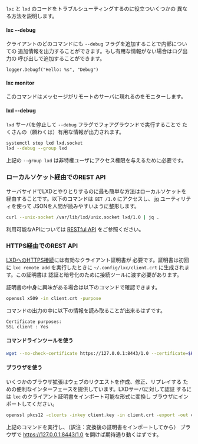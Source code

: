 <!--
Here are different ways to help troubleshooting `lxc` and `lxd` code.
-->
`lxc` と `lxd` のコードをトラブルシューティングするのに役立ついくつかの
異なる方法を説明します。

#### lxc --debug

<!--
Adding `\-\-debug` flag to any client command will give extra information
about internals. If there is no useful info, it can be added with the
logging call:
-->
クライアントのどのコマンドにも `--debug` フラグを追加することで内部についての
追加情報を出力することができます。もし有用な情報がない場合はログ出力の
呼び出しで追加することができます。

    logger.Debugf("Hello: %s", "Debug")

#### lxc monitor

<!--
This command will monitor messages as they appear on remote server.
-->
このコマンドはメッセージがリモートのサーバに現れるのをモニターします。

#### lxd --debug

<!--
Shutting down `lxd` server and running it in foreground with `\-\-debug`
flag will bring a lot of (hopefully) useful info:
-->
`lxd` サーバを停止して `--debug` フラグでフォアグラウンドで実行することで
たくさんの（願わくは）有用な情報が出力されます。

```bash
systemctl stop lxd lxd.socket
lxd --debug --group lxd
```

<!--
`\-\-group lxd` is needed to grant access to unprivileged users in this
group.
-->
上記の `--group lxd` は非特権ユーザにアクセス権限を与えるために必要です。


<!--
### REST API through local socket
-->
### ローカルソケット経由でのREST API

<!--
On server side the most easy way is to communicate with LXD through
local socket. This command accesses `GET /1.0` and formats JSON into
human readable form using [jq](https://stedolan.github.io/jq/tutorial/)
utility:
-->
サーバサイドでLXDとやりとりするのに最も簡単な方法はローカルソケットを
経由することです。以下のコマンドは `GET /1.0` にアクセスし、
[jq](https://stedolan.github.io/jq/tutorial/) ユーティリティを使って
JSONを人間が読みやすいように整形します。

```bash
curl --unix-socket /var/lib/lxd/unix.socket lxd/1.0 | jq .
```

<!--
See the [RESTful API](rest-api.md) for available API.
-->
利用可能なAPIについては [RESTful API](rest-api.md) をご参照ください。


<!--
### REST API through HTTPS
-->
### HTTPS経由でのREST API

<!--
[HTTPS connection to LXD](security.md) requires valid
client certificate, generated in `~/.config/lxc/client.crt` on
first `lxc remote add`. This certificate should be passed to
connection tools for authentication and encryption.

Examining certificate. In case you are curious:
-->
[LXDへのHTTPS接続](security.md)には有効なクライアント証明書が
必要です。証明書は初回に `lxc remote add` を実行したときに
`~/.config/lxc/client.crt` に生成されます。この証明書は
認証と暗号化のために接続ツールに渡す必要があります。

証明書の中身に興味がある場合は以下のコマンドで確認できます。

```bash
openssl x509 -in client.crt -purpose
```

<!--
Among the lines you should see:
-->
コマンドの出力の中に以下の情報を読み取ることが出来るはずです。

    Certificate purposes:
    SSL client : Yes

<!--
#### with command line tools
-->
#### コマンドラインツールを使う

```bash
wget --no-check-certificate https://127.0.0.1:8443/1.0 --certificate=$HOME/.config/lxc/client.crt --private-key=$HOME/.config/lxc/client.key -O - -q
```

<!--
#### with browser
-->
#### ブラウザを使う

<!--
Some browser plugins provide convenient interface to create, modify
and replay web requests. To authenticate againsg LXD server, convert
`lxc` client certificate into importable format and import it into
browser.

For example this produces `client.pfx` in Windows-compatible format:
-->
いくつかのブラウザ拡張はウェブのリクエストを作成、修正、リプレイする
ための便利なインターフェースを提供しています。LXDサーバに対して認証
するには `lxc` のクライアント証明書をインポート可能な形式に変換し
ブラウザにインポートしてください。

```bash
openssl pkcs12 -clcerts -inkey client.key -in client.crt -export -out client.pfx
```

<!--
After that, opening https://127.0.0.1:8443/1.0 should work as expected.
-->
上記のコマンドを実行し、（訳注：変換後の証明書をインポートしてから）
ブラウザで https://127.0.0.1:8443/1.0 を開けば期待通り動くはずです。
